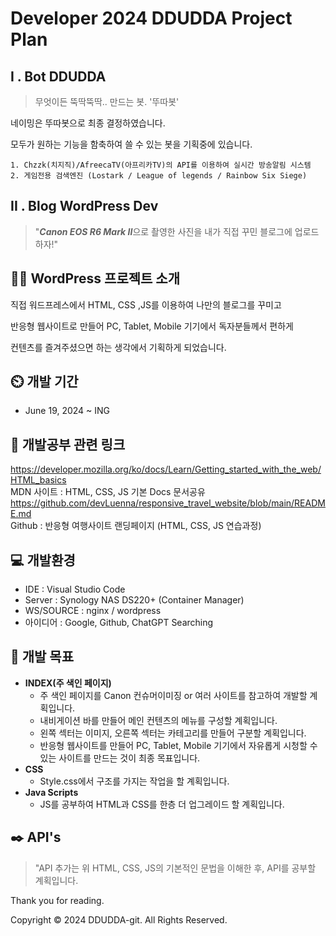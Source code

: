 # Developer 2024 DDUDDA Project Plan

## I . Bot DDUDDA
>무엇이든 뚝딱뚝딱.. 만드는 봇. '뚜따봇'<br>

네이밍은 뚜따봇으로 최종 결정하였습니다.

모두가 원하는 기능을 함축하여 쓸 수 있는 봇을 기획중에 있습니다.

```
1. Chzzk(치지직)/AfreecaTV(아프리카TV)의 API를 이용하여 실시간 방송알림 시스템
2. 게임전용 검색엔진 (Lostark / League of legends / Rainbow Six Siege)
```


## II . Blog WordPress Dev

> "***Canon EOS R6 Mark II***으로 촬영한 사진을 내가 직접 꾸민 블로그에 업로드하자!"

## 👨‍🏫 WordPress 프로젝트 소개
직접 워드프레스에서 HTML, CSS ,JS를 이용하여 나만의 블로그를 꾸미고

반응형 웹사이트로 만들어 PC, Tablet, Mobile 기기에서 독자분들께서 편하게

컨텐츠를 즐겨주셨으면 하는 생각에서 기획하게 되었습니다. 

## ⏲️ 개발 기간
* June 19, 2024 ~ ING

## 🔗 개발공부 관련 링크
<https://developer.mozilla.org/ko/docs/Learn/Getting_started_with_the_web/HTML_basics> <br>
MDN 사이트 : HTML, CSS, JS 기본 Docs 문서공유<br>
<https://github.com/devLuenna/responsive_travel_website/blob/main/README.md> <br>
Github : 반응형 여행사이트 랜딩페이지 (HTML, CSS, JS 연습과정)

## 💻 개발환경
* IDE : Visual Studio Code
* Server : Synology NAS DS220+ (Container Manager)
* WS/SOURCE : nginx / wordpress
* 아이디어 : Google, Github, ChatGPT Searching

## 📌 개발 목표
* **INDEX(주 색인 페이지)**
  *  주 색인 페이지를 Canon 컨슈머이미징 or 여러 사이트를 참고하여 개발할 계획입니다.
  *  내비게이션 바를 만들어 메인 컨텐츠의 메뉴를 구성할 계획입니다.
  *  왼쪽 섹터는 이미지, 오른쪽 섹터는 카테고리를 만들어 구분할 계획입니다.
  *  반응형 웹사이트를 만들어 PC, Tablet, Mobile 기기에서 자유롭게 시청할 수 있는 사이트를 만드는 것이 최종 목표입니다.
 * **CSS**
   * Style.css에서 구조를 가지는 작업을 할 계획입니다.
* **Java Scripts**
  * JS를 공부하여 HTML과 CSS를 한층 더 업그레이드 할 계획입니다.

## **✒️ API's**
>"API 추가는 위 HTML, CSS, JS의 기본적인 문법을 이해한 후, API를 공부할 계획입니다.

Thank you for reading.

Copyright © 2024 DDUDDA-git. All Rights Reserved.
